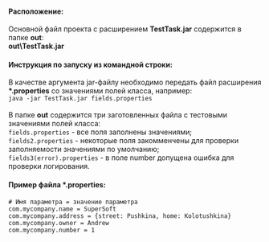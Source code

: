 <h4>Расположение:</h4>
Основной файл проекта с расширением <b>TestTask.jar</b> содержится в папке <b>out</b>: <br>
<b>out\TestTask.jar</b>

<h4>Инструкция по запуску из командной строки:</h4>
В качестве аргумента jar-файлу необходимо передать файл расширения <b>*.properties</b> со значениями полей класса, например:
<br>
<code>java -jar TestTask.jar fields.properties</code><br>
<br>
В папке <b>out</b> содержится три заготовленных файла с тестовыми значениями полей класса:<br>
<code>fields.properties</code> - все поля заполнены значениями;<br>
<code>fields2.properties</code> - некоторые поля закомменчены для проверки заполняемости значениями по умолчанию;<br>
<code>fields3(error).properties</code> - в поле number допущена ошибка для проверки логирования.<br>

<h4>Пример файла *.properties:</h4>
<code># Имя параметра = значение параметра</code><br>
<code>com.mycompany.name = SuperSoft</code><br>
<code>com.mycompany.address = {street: Pushkina, home: Kolotushkina}</code><br>
<code>com.mycompany.owner = Andrew</code><br>
<code>com.mycompany.number = 1</code><br>
